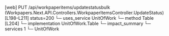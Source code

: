 [web] PUT /api/workpaperitems/updatestatusbulk  (Workpapers.Next.API.Controllers.WorkpaperItemsController.UpdateStatus)  [L198–L211] status=200
  └─ uses_service UnitOfWork
    └─ method Table [L204]
      └─ implementation UnitOfWork.Table
  └─ impact_summary
    └─ services 1
      └─ UnitOfWork

